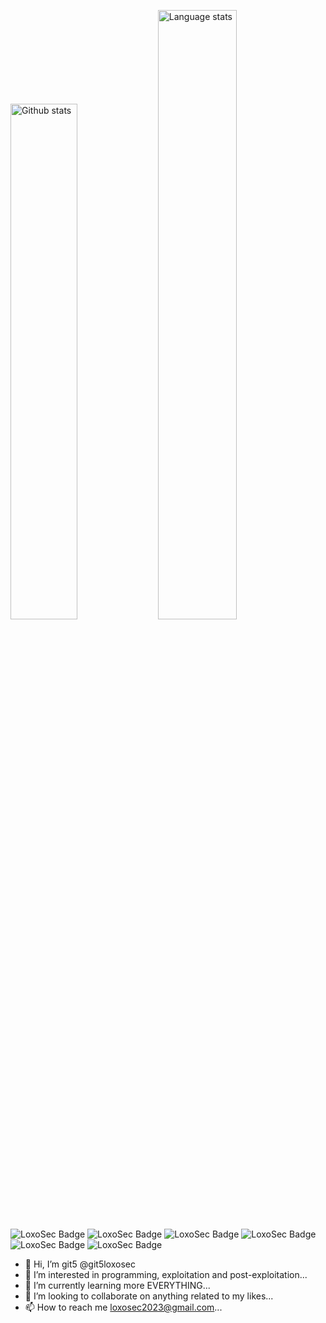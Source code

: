 <img src="https://github-readme-stats.vercel.app/api?username=git5loxosec&count_private=true&show_icons=true" width="46%" alt="Github stats" />&nbsp;<img src="https://github-readme-stats.vercel.app/api/top-langs/?username=git5loxosec&layout=compact" width="50%" alt="Language stats" />
![LoxoSec Badge](https://img.shields.io/badge/👻-git5-pink) ![LoxoSec Badge](https://img.shields.io/badge/🐘-LoxoSec-cyan) ![LoxoSec Badge](https://img.shields.io/badge/❤️‍🔥-Kali-red) ![LoxoSec Badge](https://img.shields.io/badge/🤖-Linux-black) ![LoxoSec Badge](https://img.shields.io/badge/🐍-Python-green) ![LoxoSec Badge](https://img.shields.io/badge/🤖-Bash-gold) 
- 👋 Hi, I’m git5 @git5loxosec
- 👀 I’m interested in programming, exploitation and post-exploitation...
- 🌱 I’m currently learning more EVERYTHING...
- 💞️ I’m looking to collaborate on anything related to my likes...
- 📫 How to reach me loxosec2023@gmail.com...

<!---
git5loxosec/git5loxosec is a ✨ special ✨ repository because its `README.md` (this file) appears on your GitHub profile.
You can click the Preview link to take a look at your changes.
--->
